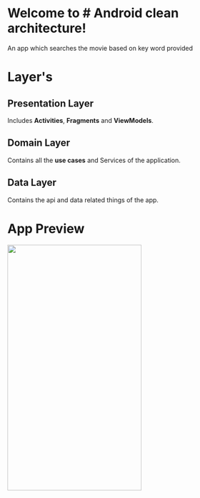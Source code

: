 # Welcome to # Android clean architecture!

An app which searches the movie based on key word provided


# Layer's


## **Presentation Layer**

Includes **Activities**, **Fragments** and **ViewModels**.

## Domain Layer

Contains all the **use cases** and Services of the application.

## Data Layer
Contains the api and data related things of the app.


# App Preview

<img src="app_preview.gif" width="300" height="550"/>
